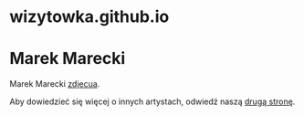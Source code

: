 # wizytowka.github.io

<!DOCTYPE html>
<html>
<head>
    <title>Marek Marecki</title>
   
</head>
<body>
    <h1>Marek Marecki</h1
    <p>Marek Marecki <a href="[http://www.marek-marecki.com](https://github.com/232299/wizytowka.github.io/blob/main/zdjecia.html)">zdjecua</a>.</p>
    <p>Aby dowiedzieć się więcej o innych artystach, odwiedź naszą <a href="druga-strona.html">drugą stronę</a>.</p>
</body>
</html>

